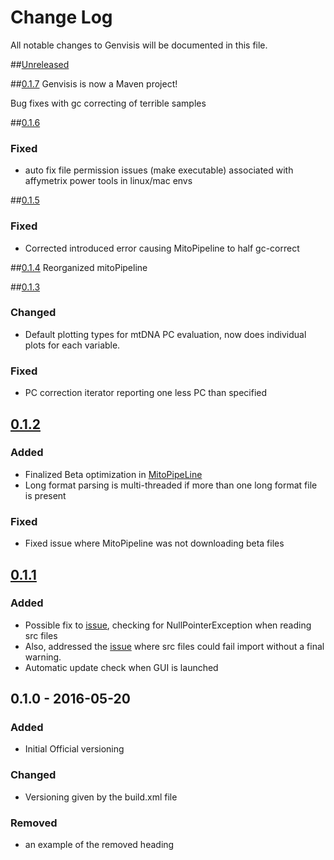 # Change Log
All notable changes to Genvisis will be documented in this file.

##[Unreleased]

##[0.1.7]
Genvisis is now a Maven project!

Bug fixes with gc correcting of terrible samples 

##[0.1.6]

### Fixed
-  auto fix file permission issues (make executable) associated with affymetrix power tools in linux/mac envs

##[0.1.5]

### Fixed

- Corrected introduced error causing MitoPipeline to half gc-correct


##[0.1.4]
Reorganized mitoPipeline

##[0.1.3]
### Changed

- Default plotting types for mtDNA PC evaluation, now does individual plots for each variable. 

### Fixed

- PC correction iterator reporting one less PC than specified

## [0.1.2]
### Added
- Finalized Beta optimization in [MitoPipeLine](https://github.com/npankrat/Genvisis/commits/master/src/cnv/manage/MitoPipeline.java)
- Long format parsing is multi-threaded if more than one long format file is present

### Fixed
- Fixed issue where MitoPipeline was not downloading beta files


## [0.1.1]
### Added

- Possible fix to [issue](https://github.com/npankrat/Genvisis/issues/8), checking for NullPointerException when reading src files
- Also, addressed the [issue](https://github.com/npankrat/Genvisis/issues/8) where src files could fail import without a final warning.
- Automatic update check when GUI is launched

## 0.1.0 - 2016-05-20
### Added
- Initial Official versioning
### Changed 
- Versioning given by the build.xml file
### Removed
- an example of the removed heading

 
[Unreleased]: https://github.com/npankrat/Genvisis/compare/v0.1.7...HEAD
[0.1.7]: https://github.com/npankrat/Genvisis/compare/v0.1.6...v0.1.7
[0.1.6]: https://github.com/npankrat/Genvisis/compare/v0.1.5...v0.1.6
[0.1.5]: https://github.com/npankrat/Genvisis/compare/v0.1.4...v0.1.5
[0.1.4]: https://github.com/npankrat/Genvisis/compare/v0.1.3...v0.1.4
[0.1.3]: https://github.com/npankrat/Genvisis/compare/v0.1.2...v0.1.3
[0.1.2]: https://github.com/npankrat/Genvisis/compare/v0.1.1...v0.1.2
[0.1.1]: https://github.com/npankrat/Genvisis/compare/v0.1.0...v0.1.1

